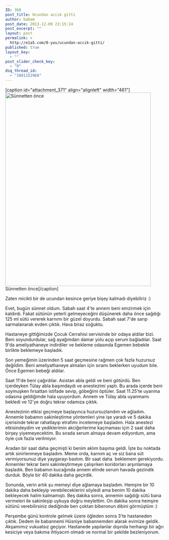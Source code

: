 ```yaml
---
ID: 368
post_title: Ucundan accık gitti
author: babam
post_date: 2013-12-09 23:15:24
post_excerpt: ""
layout: post
permalink: >
  http://e1a5.com/0-yas/ucundan-accik-gitti/
published: true
layout_key:
  - ""
post_slider_check_key:
  - "0"
dsq_thread_id:
  - "3881152968"
---
```

[caption id="attachment_371" align="alignleft" width="461"]<a href="http://e1a5.com/wp-content/uploads/2013/12/sunnetten_once.jpg"><img class=" wp-image-371 " alt="Sünnetten önce" src="http://e1a5.com/wp-content/uploads/2013/12/sunnetten_once.jpg" width="461" height="614" /></a> Sünnetten önce[/caption]

Zaten micikti bir de ucundan kesince geriye bişey kalmadı diyebiliriz :)

Evet, bugün sünnet oldum. Sabah saat 4'te annem beni emzirmek için kaldırdı. Fakat sütünün yeterli gelmeyeceğini düşünerek daha önce sağdığı 125 ml sütü vererek karnımı bir güzel doyurdu. Sabah saat 7'de sarıp sarmalanarak evden çıktık. Hava biraz soğuktu.

Hastaneye gittiğimizde Çocuk Cerrahisi servisinde bir odaya aldılar bizi. Beni soyundurdular, sağ ayağımdan damar yolu açıp serum bağladılar. Saat 9'da ameliyathaneye indirdiler ve bekleme odasında Egemen bebekle birlikte beklemeye başladık.

Son yemeğimin üzerinden 5 saat geçmesine rağmen çok fazla huzursuz değildim. Beni ameliyathaneye almaları için sıramı beklerken uyudum bile. Önce Egemen bebeği aldılar.

Saat 11'de beni çağırdılar. Asistan abla geldi ve beni götürdü. Ben içerdeyken Tülay abla başımdaydı ve anestezimi yaptı. Bu arada içerde beni soymuşken fırsattan istifade sevip, göbeğimi öptüler. Saat 11.25'te uyanma odasına geldiğimde hala uyuyordum. Annem ve Tülay abla uyanmamı bekledi ve 12'ye doğru tekrar odamıza çıktık.

Anestezinin etkisi geçmeye başlayınca huzursuzlandım ve ağladım. Annemle babamın sakinleştirme yöntemleri yine işe yaradı ve 5 dakika içerisinde tekrar rahatlayıp etrafımı incelemeye başladım. Hala anestezi etkisindeydim ve yediklerimin akciğerlerime kaçmaması için 2 saat daha birşey yiyemeyecektim. Bu sırada serum almaya devam ediyordum, ama öyle çok fazla verilmiyor.

Aradan bir saat daha geçmişti ki benim aklım başıma geldi. İşte bu noktada artık sinirlenmeye başladım. Meme orda, karnım aç ve siz bana süt vermiyorsunuz diye yaygarayı bastım. Bir saat daha  beklemem gerekiyordu. Annemler tekrar beni sakinleştirmeye çalışırken koridorları arşınlamaya başladık. Ben babamın kucağında annem elinde serum havada gezindik durduk. Böyle bir 40 dakika daha geçirdik.

Sonunda, verin artık şu memeyi diye ağlamaya başladım. Hemşire bir 10 dakika daha bekleyip verebileceklerini söyledi ama benim 10 dakika bekleyecek halim kalmamıştı. Beş dakika sonra, annemin sağdığı sütü bana vermeleri ile sakinleşip uykuya doğru meylettim. On dakika sonra hemşire sütünü verebilirsiniz dediğinde ben çoktan biberonun dibini görmüştüm :)

Perşembe günü kontrole gelmek üzere öğleden sonra 3'te hastaneden çıktık. Dedem ile babannemi Hüsniye babannemden alarak evimize geldik. Akşamımız vukuatsız geçiyor. Hastanede yapılanlar dışında herhangi bir ağrı kesiciye veya bakıma ihtiyacım olmadı ve normal bir şekilde bezleniyorum.